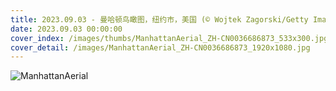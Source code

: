 ```yaml
---
title: 2023.09.03 - 曼哈顿鸟瞰图，纽约市，美国 (© Wojtek Zagorski/Getty Images)
date: 2023.09.03 00:00:00
cover_index: /images/thumbs/ManhattanAerial_ZH-CN0036686873_533x300.jpg
cover_detail: /images/ManhattanAerial_ZH-CN0036686873_1920x1080.jpg
---
```


![ManhattanAerial](/images/ManhattanAerial_ZH-CN0036686873_1920x1080.jpg)
